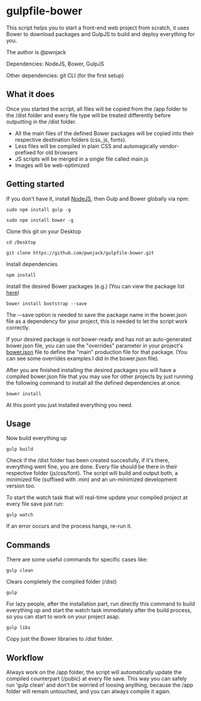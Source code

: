 # gulpfile-bower

This script helps you to start a front-end web project from scratch, it uses Bower to download packages and GulpJS to build and deploy everything for you.

The author is @pwnjack

Dependencies: NodeJS, Bower, GulpJS

Other dependencies: git CLI (for the first setup)

## What it does

Once you started the script, all files will be copied from the /app folder to the /dist folder and every file type will be treated differently before outputting in the /dist folder.

- All the main files of the defined Bower packages will be copied into their respective destination folders (css, js, fonts).
- Less files will be compiled in plain CSS and automagically vendor-prefixed for old browsers
- JS scripts will be merged in a single file called main.js
- Images will be web-optimized

## Getting started

If you don't have it, install [NodeJS](http://nodejs.org), then Gulp and Bower globally via npm:

    sudo npm install gulp -g
    
    sudo npm install bower -g


Clone this git on your Desktop

    cd /Desktop
    
    git clone https://github.com/pwnjack/gulpfile-bower.git
    

Install dependencies
    
    npm install


Install the desired Bower packages (e.g.) (You can view the package list [here](http://bower.io/search))

    bower install bootstrap --save
    
The --save option is needed to save the package name in the bower.json file as a dependency for your project, this is needed to let the script work correctly.

If your desired package is not bower-ready and has not an auto-generated bower.json file, you can use the "overrides" parameter in your project's [bower.json](bower.json) file to define the "main" production file for that package. (You can see some overrides examples I did in the bower.json file).

After you are finished installing the desired packages you will have a compiled bower.json file that you may use for other projects by just running the following command to install all the defined dependencies at once.

    bower install
    
At this point you just installed everything you need.


## Usage

Now build everything up

    gulp build


Check if the /dist folder has been created succesfully, if it's there, everything went fine, you are done. Every file should be there in their respective folder (js/css/font). The script will build and output both, a minimized file (suffixed with .min) and an un-minimized development version too.

To start the watch task that will real-time update your compiled project at every file save just run:

    gulp watch

If an error occurs and the process hangs, re-run it.


## Commands

There are some useful commands for specific cases like:

    gulp clean

Clears completely the compiled folder (/dist)


    gulp

For lazy people, after the installation part, run directly this command to build everything up and start the watch task immediately after the build process, so you can start to work on your project asap.


    gulp libs
    
Copy just the Bower libraries to /dist folder.


## Workflow

Always work on the /app folder, the script will automatically update the compiled counterpart (/pubic) at every file save. This way you can safely run 'gulp clean' and don't be worried of loosing anything, because the /app folder will remain untouched, and you can always compile it again.
